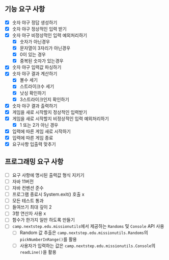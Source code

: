 ## 기능 요구 사항

- [x] 숫자 야구 정답 생성하기
- [x] 숫자 야구 정상적인 입력 받기
- [x] 숫자 야구 비정상적인 입력 예외처리하기
    - [x] 숫자가 아닌경우
    - [x] 문자열이 3자리가 아닌경우
    - [x] 0이 있는 경우
    - [x] 중복된 숫자가 있는경우
- [x] 숫자 야구 입력값 파싱하기
- [x] 숫자 야구 결과 계산하기
    - [x] 볼수 세기
    - [x] 스트라이크수 세기
    - [x] 낫싱 확인하기
    - [x] 3스트라이크인지 확인하기
- [x] 숫자 야구 결과 출력하기
- [x] 게임을 새로 시작할지 정상적인 입력받기
- [x] 게임을 새로 시작할지 비정상적인 입력 예외처리하기
    - [x] 1 또는 2가 아닌 경우
- [x] 입력에 따른 게임 새로 시작하기
- [x] 입력에 따른 게임 종료
- [x] 요구사항 입출력 맞추기

## 프로그래밍 요구 사항

- [ ] 요구 사항에 명시된 출력값 형식 지키기
- [ ] 자바 11버전
- [ ] 자바 컨벤션 준수
- [ ] 프로그램 종료시 System.exit() 호출 x
- [ ] 모든 테스트 통과
- [ ] 들여쓰기 최대 깊이 2
- [ ] 3항 연산자 사용 x
- [ ] 함수가 한가지 일만 하도록 만들기
- [ ] `camp.nextstep.edu.missionutils`에서 제공하는 `Randoms` 및 `Console` API 사용
    - [ ] Random 값 추출은 `camp.nextstep.edu.missionutils.Randoms`의 `pickNumberInRange()`를 활용
    - [ ] 사용자가 입력하는 값은 `camp.nextstep.edu.missionutils.Console`의 `readLine()`을 활용